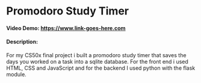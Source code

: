 # Promodoro Study Timer
#### Video Demo: <https://www.link-goes-here.com>
#### Description: 
For my CS50x final project i built a promodoro study timer that saves the days you worked on a task into a sqlite database. For the front end i used HTML, CSS and JavaScript and for the backend I used python with the flask module.

